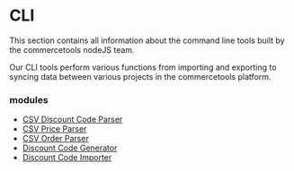 # CLI

This section contains all information about the command line tools built by the commercetools nodeJS team.

Our CLI tools perform various functions from importing and exporting to syncing data between various projects in the commercetools platform.

### modules
  * [CSV Discount Code Parser](/cli/csv-parser-discount-code.md)
  * [CSV Price Parser](/cli/csv-parser-price.md)
  * [CSV Order Parser](/cli/csv-parser-order.md)
  * [Discount Code Generator](/cli/discount-code-generator.md)
  * [Discount Code Importer](/cli/discount-code-importer.md)
